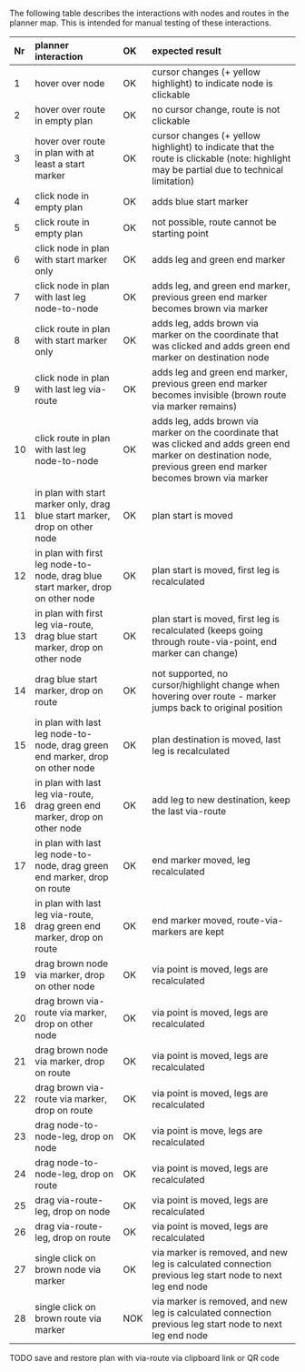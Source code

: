 The following table describes the interactions with nodes and routes in the planner map. 
This is intended for manual testing of these interactions. 

|Nr|planner interaction|OK|expected result
|:---|:---|:---|:---
|1|hover over node|OK|cursor changes (+ yellow highlight) to indicate node is clickable
|2|hover over route in empty plan|OK|no cursor change, route is not clickable
|3|hover over route in plan with at least a start marker|OK|cursor changes (+ yellow highlight) to indicate that the route is clickable (note: highlight may be partial due to technical limitation)
|4|click node in empty plan|OK|adds blue start marker
|5|click route in empty plan|OK|not possible, route cannot be starting point
|6|click node in plan with start marker only|OK|adds leg and green end marker
|7|click node in plan with last leg node-to-node|OK|adds leg, and green end marker, previous green end marker becomes brown via marker
|8|click route in plan with start marker only|OK|adds leg, adds brown via marker on the coordinate that was clicked and adds green end marker on destination node
|9|click node in plan with last leg via-route|OK|adds leg and green end marker, previous green end marker becomes invisible (brown route via marker remains)
|10|click route in plan with last leg node-to-node|OK|adds leg, adds brown via marker on the coordinate that was clicked and adds green end marker on destination node, previous green end marker becomes brown via marker
|11|in plan with start marker only, drag blue start marker, drop on other node|OK|plan start is moved
|12|in plan with first leg node-to-node, drag blue start marker, drop on other node|OK|plan start is moved, first leg is recalculated
|13|in plan with first leg via-route, drag blue start marker, drop on other node|OK|plan start is moved, first leg is recalculated (keeps going through route-via-point, end marker can change)
|14|drag blue start marker, drop on route|OK|not supported, no cursor/highlight change when hovering over route - marker jumps back to original position
|15|in plan with last leg node-to-node, drag green end marker, drop on other node|OK|plan destination is moved, last leg is recalculated
|16|in plan with last leg via-route, drag green end marker, drop on other node|OK|add leg to new destination, keep the last via-route
|17|in plan with last leg node-to-node, drag green end marker, drop on route|OK|end marker moved, leg recalculated
|18|in plan with last leg via-route, drag green end marker, drop on route|OK|end marker moved, route-via-markers are kept
|19|drag brown node via marker, drop on other node|OK|via point is moved, legs are recalculated
|20|drag brown via-route via marker, drop on other node|OK|via point is moved, legs are recalculated
|21|drag brown node via marker, drop on route|OK|via point is moved, legs are recalculated
|22|drag brown via-route via marker, drop on route|OK|via point is moved, legs are recalculated
|23|drag node-to-node-leg, drop on node|OK|via point is move, legs are recalculated
|24|drag node-to-node-leg, drop on route|OK|via point is moved, legs are recalculated
|25|drag via-route-leg, drop on node|OK|via point is moved, legs are recalculated
|26|drag via-route-leg, drop on route|OK|via point is moved, legs are recalculated
|27|single click on brown node via marker|OK|via marker is removed, and new leg is calculated connection previous leg start node to next leg end node
|28|single click on brown route via marker|NOK|via marker is removed, and new leg is calculated connection previous leg start node to next leg end node

TODO save and restore plan with via-route via clipboard link or QR code 
